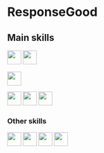 <h1>ResponseGood</h1>
<h2>Main skills</h2>
<p position='center'>
  <img src='https://cdn.icon-icons.com/icons2/112/PNG/512/python_18894.png' height='32px' weight='32px'/> <!--python-->
  <img src='https://2.bp.blogspot.com/-akUMQE_QrbQ/WlRknLVGMzI/AAAAAAAABK8/17IzwwW3nMEAedZP5TiP0FquLnhhIPZdgCLcBGAs/s1600/dj.png' height='32px' weight='32px'/>
  <!--django-->
</p>
<img src='https://image.flaticon.com/icons/png/128/29/29594.png' height='32px' weight='32px'/> <!--sql-->
<p position='center'>
  <img src='https://cdn.icon-icons.com/icons2/2107/PNG/512/file_type_css_icon_130661.png' height='32px' weight='32px'/> <!--css-->
  <img src='https://cdn.icon-icons.com/icons2/2107/PNG/512/file_type_html_icon_130541.png' height='32px' weight='32px'/> <!--html-->
  <img src='https://cdn.icon-icons.com/icons2/2415/PNG/512/javascript_original_logo_icon_146455.png' height='32px' weight='32px'/> <!--js-->
</p>
<h3>Other skills</h3>
<p position='center'>
  <img src='https://image.flaticon.com/icons/png/512/226/226772.png' height='32px' weight='32px'/> <!--linux-->
  <img src='https://cdn.icon-icons.com/icons2/2415/PNG/512/git_plain_logo_icon_146507.png' height='32px' weight='32px'/> <!--git-->
  <img src='https://cdn.icon-icons.com/icons2/2699/PNG/512/gitlab_logo_icon_169112.png' height='32px' weight='32px'/> <!--gitlab-->
  <img src='https://cdn.icon-icons.com/icons2/2108/PNG/512/bitbucket_icon_130979.png' height='32px' weight='32px'/> <!--bitbucket-->
</p>
